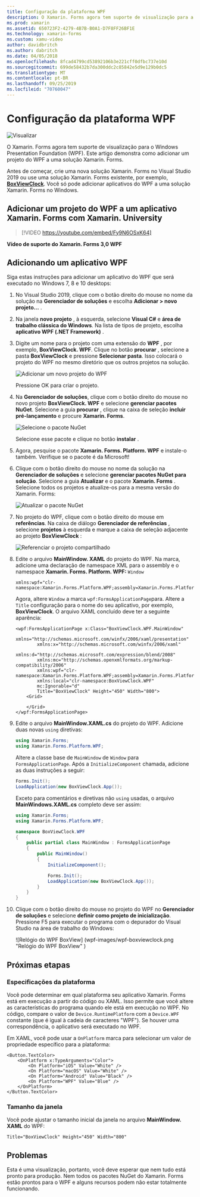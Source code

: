```yaml
---
title: Configuração da plataforma WPF
description: O Xamarin. Forms agora tem suporte de visualização para a plataforma WPF
ms.prod: xamarin
ms.assetid: 650723F2-4279-4B7B-B0A1-D7F8FF26BF1E
ms.technology: xamarin-forms
ms.custom: xamu-video
author: davidbritch
ms.author: dabritch
ms.date: 04/05/2018
ms.openlocfilehash: 8fcad4799cd53892106b3e221cff0dfbc737e10d
ms.sourcegitcommit: 699de58432b7da300ddc2c85842e5d9e129b0dc5
ms.translationtype: MT
ms.contentlocale: pt-BR
ms.lasthandoff: 09/25/2019
ms.locfileid: "70760047"
---
```

# <a name="wpf-platform-setup"></a>Configuração da plataforma WPF

![Visualizar](~/media/shared/preview.png)

O Xamarin. Forms agora tem suporte de visualização para o Windows Presentation Foundation (WPF). Este artigo demonstra como adicionar um projeto do WPF a uma solução Xamarin. Forms.

Antes de começar, crie uma nova solução Xamarin. Forms no Visual Studio 2019 ou use uma solução Xamarin. Forms existente, por exemplo, [**BoxViewClock**](https://docs.microsoft.com/samples/xamarin/xamarin-forms-samples/boxview-boxviewclock). Você só pode adicionar aplicativos do WPF a uma solução Xamarin. Forms no Windows.

## <a name="add-a-wpf-project-to-a-xamarinforms-app-with-xamarinuniversity"></a>Adicionar um projeto do WPF a um aplicativo Xamarin. Forms com Xamarin. University

> [!VIDEO https://youtube.com/embed/Fy9N6OSxK64]

**Vídeo de suporte do Xamarin. Forms 3,0 WPF**

## <a name="adding-a-wpf-app"></a>Adicionando um aplicativo WPF

Siga estas instruções para adicionar um aplicativo do WPF que será executado no Windows 7, 8 e 10 desktops:

1. No Visual Studio 2019, clique com o botão direito do mouse no nome da solução na **Gerenciador de soluções** e escolha **Adicionar > novo projeto...** .

2. Na janela **novo projeto** , à esquerda, selecione **Visual C#**  e **área de trabalho clássica do Windows**. Na lista de tipos de projeto, escolha **aplicativo WPF (.NET Framework)** . 

3. Digite um nome para o projeto com uma extensão do **WPF** , por exemplo, **BoxViewClock. WPF**. Clique no botão **procurar** , selecione a pasta **BoxViewClock** e pressione **Selecionar pasta**. Isso colocará o projeto do WPF no mesmo diretório que os outros projetos na solução.

    ![Adicionar um novo projeto do WPF](wpf-images/add-new-project.png "Adicionar um novo projeto do WPF")

    Pressione OK para criar o projeto.

4. Na **Gerenciador de soluções**, clique com o botão direito do mouse no novo projeto **BoxViewClock. WPF** e selecione **gerenciar pacotes NuGet**. Selecione a guia **procurar** , clique na caixa de seleção **incluir pré-lançamento** e procure **Xamarin. Forms**.

    ![Selecione o pacote NuGet](wpf-images/select-nuget-package.png "Selecione o pacote NuGet")

    Selecione esse pacote e clique no botão **instalar** .

5. Agora, pesquise o pacote **Xamarin. Forms. Platform. WPF** e instale-o também. Verifique se o pacote é da Microsoft!

6. Clique com o botão direito do mouse no nome da solução na **Gerenciador de soluções** e selecione **gerenciar pacotes NuGet para solução**. Selecione a guia **Atualizar** e o pacote **Xamarin. Forms** . Selecione todos os projetos e atualize-os para a mesma versão do Xamarin. Forms:

    ![Atualizar o pacote NuGet](wpf-images/update-nuget-package.png "Atualizar o pacote NuGet") 

7. No projeto do WPF, clique com o botão direito do mouse em **referências**. Na caixa de diálogo **Gerenciador de referências** , selecione **projetos** à esquerda e marque a caixa de seleção adjacente ao projeto **BoxViewClock** :

    ![Referenciar o projeto compartilhado](wpf-images/reference-shared-project.png "Referenciar o projeto compartilhado")

8. Edite o arquivo **MainWindow. XAML** do projeto do WPF. Na marca, adicione uma declaração de namespace XML para o assembly e o namespace **Xamarin. Forms. Platform. WPF:** `Window`

    ```xaml
    xmlns:wpf="clr-namespace:Xamarin.Forms.Platform.WPF;assembly=Xamarin.Forms.Platform.WPF"
    ```

    Agora, altere `Window` a marca `wpf:FormsApplicationPage`para. Altere a `Title` configuração para o nome do seu aplicativo, por exemplo, **BoxViewClock**. O arquivo XAML concluído deve ter a seguinte aparência:

    ```xaml
    <wpf:FormsApplicationPage x:Class="BoxViewClock.WPF.MainWindow"
            xmlns="http://schemas.microsoft.com/winfx/2006/xaml/presentation"
            xmlns:x="http://schemas.microsoft.com/winfx/2006/xaml"
            xmlns:d="http://schemas.microsoft.com/expression/blend/2008"
            xmlns:mc="http://schemas.openxmlformats.org/markup-compatibility/2006"
            xmlns:wpf="clr-namespace:Xamarin.Forms.Platform.WPF;assembly=Xamarin.Forms.Platform.WPF"
            xmlns:local="clr-namespace:BoxViewClock.WPF"
            mc:Ignorable="d"
            Title="BoxViewClock" Height="450" Width="800">
        <Grid>
        
        </Grid>
    </wpf:FormsApplicationPage>
    ```

9. Edite o arquivo **MainWindow.XAML.cs** do projeto do WPF. Adicione duas novas `using` diretivas:

    ```csharp
    using Xamarin.Forms;
    using Xamarin.Forms.Platform.WPF;
    ```

    Altere a classe base de `MainWindow` de `Window` para `FormsApplicationPage`. Após a `InitializeComponent` chamada, adicione as duas instruções a seguir:

    ```csharp
    Forms.Init();
    LoadApplication(new BoxViewClock.App());
    ```
    
    Exceto para comentários e diretivas não `using` usadas, o arquivo **MainWindows.XAML.cs** completo deve ser assim:

    ```csharp
    using Xamarin.Forms;
    using Xamarin.Forms.Platform.WPF;

    namespace BoxViewClock.WPF
    {
        public partial class MainWindow : FormsApplicationPage
        {
            public MainWindow()
            {
                InitializeComponent();

                Forms.Init();
                LoadApplication(new BoxViewClock.App());
            }
        }
    }
    ```

10. Clique com o botão direito do mouse no projeto do WPF no **Gerenciador de soluções** e selecione **definir como projeto de inicialização**. Pressione F5 para executar o programa com o depurador do Visual Studio na área de trabalho do Windows:

    ![Relógio do WPF BoxView] (wpf-images/wpf-boxviewclock.png "Relógio do WPF BoxView" )

## <a name="next-steps"></a>Próximas etapas

### <a name="platform-specifics"></a>Especificações da plataforma

Você pode determinar em qual plataforma seu aplicativo Xamarin. Forms está em execução a partir do código ou XAML. Isso permite que você altere as características do programa quando ele está em execução no WPF. No código, compare o valor de `Device.RuntimePlatform` com a `Device.WPF` constante (que é igual à cadeia de caracteres "WPF"). Se houver uma correspondência, o aplicativo será executado no WPF.

Em XAML, você pode usar a `OnPlatform` marca para selecionar um valor de propriedade específico para a plataforma:

```xaml
<Button.TextColor>
    <OnPlatform x:TypeArguments="Color">
        <On Platform="iOS" Value="White" />
        <On Platform="macOS" Value="White" />
        <On Platform="Android" Value="Black" />
        <On Platform="WPF" Value="Blue" />
    </OnPlatform>
</Button.TextColor>
```

### <a name="window-size"></a>Tamanho da janela

Você pode ajustar o tamanho inicial da janela no arquivo **MainWindow. XAML** do WPF:

```xaml
Title="BoxViewClock" Height="450" Width="800"
```

## <a name="issues"></a>Problemas

Esta é uma visualização, portanto, você deve esperar que nem tudo está pronto para produção. Nem todos os pacotes NuGet do Xamarin. Forms estão prontos para o WPF e alguns recursos podem não estar totalmente funcionando.
